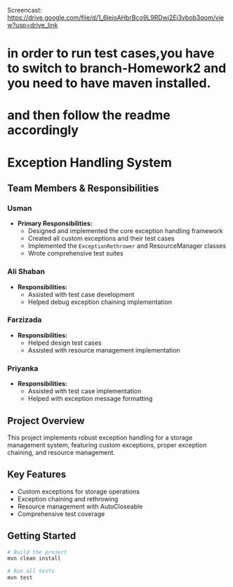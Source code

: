 Screencast: https://drive.google.com/file/d/1_6leioAHbrBco9L9RDwi2Ej3vbob3qom/view?usp=drive_link

# in order to run test cases,you have to switch to branch-Homework2 and you need to have maven installed.
# and then follow the readme accordingly

# Exception Handling System

## Team Members & Responsibilities

### Usman 
- **Primary Responsibilities:**
  - Designed and implemented the core exception handling framework
  - Created all custom exceptions and their test cases
  - Implemented the `ExceptionRethrower` and ResourceManager classes
  - Wrote comprehensive test suites

### Ali Shaban
- **Responsibilities:**
  - Assisted with test case development
  - Helped debug exception chaining implementation

### Farzizada
- **Responsibilities:**
  - Helped design test cases
  - Assisted with resource management implementation

### Priyanka
- **Responsibilities:**
  - Assisted with test case implementation
  - Helped with exception message formatting

## Project Overview
This project implements robust exception handling for a storage management system, featuring custom exceptions, proper exception chaining, and resource management.

## Key Features
- Custom exceptions for storage operations
- Exception chaining and rethrowing
- Resource management with AutoCloseable
- Comprehensive test coverage

## Getting Started
```bash
# Build the project
mvn clean install

# Run all tests
mvn test
